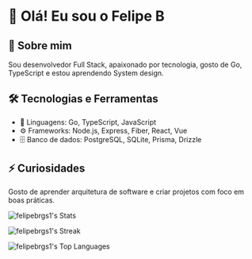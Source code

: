 # 👋 Olá! Eu sou o Felipe B

## 🚀 Sobre mim
Sou desenvolvedor Full Stack, apaixonado por tecnologia, gosto de Go, TypeScript e estou aprendendo System design.

## 🛠️ Tecnologias e Ferramentas
- 🚩 Linguagens: Go, TypeScript, JavaScript
- ⚙️ Frameworks: Node.js, Express, Fiber, React, Vue
- 🗄️ Banco de dados: PostgreSQL, SQLite, Prisma, Drizzle


## ⚡ Curiosidades
Gosto de aprender arquitetura de software e criar projetos com foco em boas práticas.

![felipebrgs1's Stats](https://github-readme-stats.vercel.app/api?username=felipebrgs1&theme=darcula&show_icons=true&hide_border=false&count_private=true)  


![felipebrgs1's Streak](https://github-readme-streak-stats.herokuapp.com/?user=felipebrgs1&theme=darcula&hide_border=false)  


![felipebrgs1's Top Languages](https://github-readme-stats.vercel.app/api/top-langs/?username=felipebrgs1&theme=darcula&show_icons=true&hide_border=false&layout=compact)  